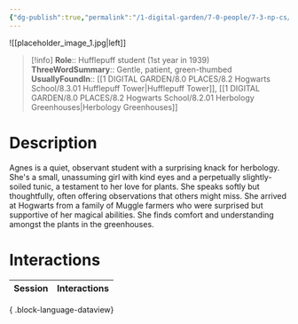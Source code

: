 ```yaml
---
{"dg-publish":true,"permalink":"/1-digital-garden/7-0-people/7-3-np-cs/agnes-finch/","tags":["#person","hogwarts","student","hufflepuff"]}
---
```


![[placeholder_image_1.jpg\|left]]
>[!info]
>**Role**:: Hufflepuff student (1st year in 1939)
>**ThreeWordSummary**:: Gentle, patient, green-thumbed
>**UsuallyFoundIn**:: [[1 DIGITAL GARDEN/8.0 PLACES/8.2 Hogwarts School/8.3.01 Hufflepuff Tower\|Hufflepuff Tower]], [[1 DIGITAL GARDEN/8.0 PLACES/8.2 Hogwarts School/8.2.01 Herbology Greenhouses\|Herbology Greenhouses]]

# Description

Agnes is a quiet, observant student with a surprising knack for herbology. She's a small, unassuming girl with kind eyes and a perpetually slightly-soiled tunic, a testament to her love for plants. She speaks softly but thoughtfully, often offering observations that others might miss. She arrived at Hogwarts from a family of Muggle farmers who were surprised but supportive of her magical abilities. She finds comfort and understanding amongst the plants in the greenhouses.

# Interactions

| Session | Interactions |
| ------- | ------------ |

{ .block-language-dataview}
